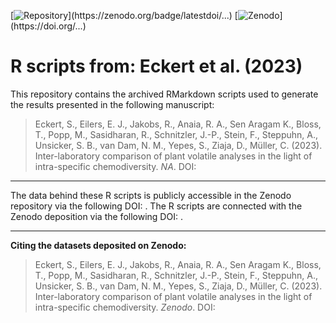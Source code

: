 [![Repository](https://zenodo.org/badge/...)](https://zenodo.org/badge/latestdoi/...) 
[![Zenodo](https://zenodo.org/badge/DOI/...)](https://doi.org/...)
# R scripts from: Eckert et al. (2023)
This repository contains the archived RMarkdown scripts used to generate the results presented in the following manuscript:
>Eckert, S., Eilers, E. J., Jakobs, R., Anaia, R. A., Sen Aragam K., Bloss, T., Popp, M., Sasidharan, R., Schnitzler, J.-P., Stein, F., Steppuhn, A., Unsicker, S. B., van Dam, N. M., Yepes, S., Ziaja, D., Müller, C. (2023). Inter-laboratory comparison of plant volatile analyses in the light of intra-specific chemodiversity. _NA_. DOI: []()
---

The data behind these R scripts is publicly accessible in the Zenodo repository via the following DOI: [](). The R scripts are connected with the Zenodo deposition via the following DOI: []().

---

**Citing the datasets deposited on Zenodo:**
>Eckert, S., Eilers, E. J., Jakobs, R., Anaia, R. A., Sen Aragam K., Bloss, T., Popp, M., Sasidharan, R., Schnitzler, J.-P., Stein, F., Steppuhn, A., Unsicker, S. B., van Dam, N. M., Yepes, S., Ziaja, D., Müller, C. (2023). Inter-laboratory comparison of plant volatile analyses in the light of intra-specific chemodiversity. *Zenodo*. DOI: []()
